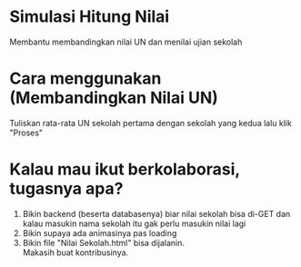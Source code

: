 # Simulasi Hitung Nilai
Membantu membandingkan nilai UN dan menilai ujian sekolah
# Cara menggunakan (Membandingkan Nilai UN)
Tuliskan rata-rata UN sekolah pertama dengan sekolah yang kedua lalu klik "Proses"
# Kalau mau ikut berkolaborasi, tugasnya apa?
1. Bikin backend (beserta databasenya) biar nilai sekolah bisa di-GET dan kalau masukin nama sekolah itu gak perlu masukin nilai lagi
2. Bikin supaya ada animasinya pas loading
3. Bikin file "Nilai Sekolah.html" bisa dijalanin.
<br>Makasih buat kontribusinya.
